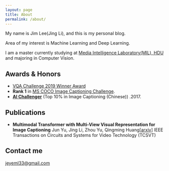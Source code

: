 ```yaml
---
layout: page
title: About
permalink: /about/
---
```



My name is Jim Lee(Jing Li), and this is my personal blog.

Area of my interest is  Machine Learning and Deep Learning.

I am a master currently studying at [Media Intelligence Laboratory(MIL), HDU](http://mil.hdu.edu.cn/) and majoring in Computer Vision.

## Awards & Honors
- [VQA Challenge 2019 Winner Award](https://visualqa.org/workshop.html)
- **Rank 1** in [MS COCO Image Captioning Challenge](https://competitions.codalab.org/competitions/3221#results).
- [**AI Challenger**](https://challenger.ai/competition/caption/leaderboard) (Top 10% in Image Captioning (Chinese)) .2017.

## Publications
- **Multimodal Transformer with Multi-View Visual Representation for Image Captioning**
Jun Yu, Jing Li, Zhou Yu, Qingming Huang[[arxiv](https://arxiv.org/abs/1905.07841)]
IEEE Transactions on Circuits and Systems for Video Technology (TCSVT)

## Contact me

[jeyeml33@gmail.com](jeyeml33@gmail.com)
